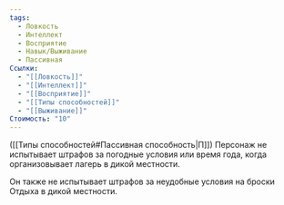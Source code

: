 ```yaml
---
tags:
  - Ловкость
  - Интеллект
  - Восприятие
  - Навык/Выживание
  - Пассивная
Ссылки:
  - "[[Ловкость]]"
  - "[[Интеллект]]"
  - "[[Восприятие]]"
  - "[[Типы способностей]]"
  - "[[Выживание]]"
Стоимость: "10"
---
```

([[Типы способностей#Пассивная способность|П]]) Персонаж не испытывает штрафов за погодные условия или время года, когда организовывает лагерь в дикой местности. 

Он также не испытывает штрафов за неудобные условия на броски Отдыха в дикой местности.